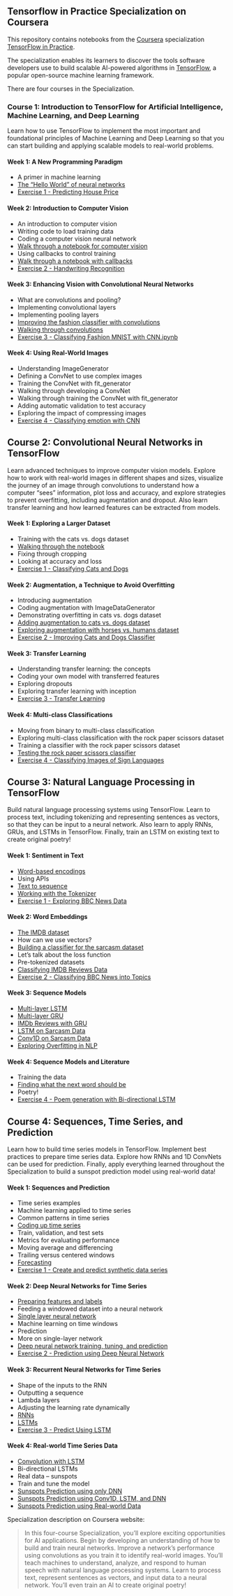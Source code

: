 ## Tensorflow in Practice Specialization on Coursera

This repository contains notebooks from the [Coursera](https://www.coursera.org/) specialization [TensorFlow in Practice](https://www.coursera.org/specializations/tensorflow-in-practice).

The specialization enables its learners to discover the tools software developers use to build scalable AI-powered algorithms in [TensorFlow](https://www.tensorflow.org/), a popular open-source machine learning framework.

There are four courses in the Specialization.

### Course 1: Introduction to TensorFlow for Artificial Intelligence, Machine Learning, and Deep Learning

Learn how to use TensorFlow to implement the most important and foundational principles of Machine Learning and Deep Learning so that you can start building and applying scalable models to real-world problems.

#### Week 1: A New Programming Paradigm

- A primer in machine learning
- [The “Hello World” of neural networks](https://github.com/golamSaroar/tensorflow-in-practice-specialization/blob/master/1-introduction-to-tensorflow-for-AI-ML-DL/1-hello-world-of-neural-networks.ipynb)
- [Exercise 1 - Predicting House Price](https://github.com/golamSaroar/tensorflow-in-practice-specialization/blob/master/1-introduction-to-tensorflow-for-AI-ML-DL/2-exercise1-house-prices.ipynb)

#### Week 2: Introduction to Computer Vision

- An introduction to computer vision
- Writing code to load training data
- Coding a computer vision neural network
- [Walk through a notebook for computer vision](https://github.com/golamSaroar/tensorflow-in-practice-specialization/blob/master/1-introduction-to-tensorflow-for-AI-ML-DL/3-computer-vision-example.ipynb)
- Using callbacks to control training
- [Walk through a notebook with callbacks](https://github.com/golamSaroar/tensorflow-in-practice-specialization/blob/master/1-introduction-to-tensorflow-for-AI-ML-DL/4-implementing-callbacks.ipynb)
- [Exercise 2 - Handwriting Recognition](https://github.com/golamSaroar/tensorflow-in-practice-specialization/blob/master/1-introduction-to-tensorflow-for-AI-ML-DL/5-exercise2-handwriting-recognition.ipynb)

#### Week 3: Enhancing Vision with Convolutional Neural Networks

- What are convolutions and pooling?
- Implementing convolutional layers
- Implementing pooling layers
- [Improving the fashion classifier with convolutions](https://github.com/golamSaroar/tensorflow-in-practice-specialization/blob/master/1-introduction-to-tensorflow-for-AI-ML-DL/6-computer-vision-using-convolution.ipynb)
- [Walking through convolutions](https://github.com/golamSaroar/tensorflow-in-practice-specialization/blob/master/1-introduction-to-tensorflow-for-AI-ML-DL/7-convolution-filters-and-pools.ipynb)
- [Exercise 3 - Classifying Fashion MNIST with CNN.ipynb](https://github.com/golamSaroar/tensorflow-in-practice-specialization/blob/master/1-introduction-to-tensorflow-for-AI-ML-DL/8-exercise3-mnist-with-convolution.ipynb)

#### Week 4: Using Real-World Images

- Understanding ImageGenerator
- Defining a ConvNet to use complex images
- Training the ConvNet with fit_generator
- Walking through developing a ConvNet
- Walking through training the ConvNet with fit_generator
- Adding automatic validation to test accuracy
- Exploring the impact of compressing images
- [Exercise 4 - Classifying emotion with CNN](https://github.com/golamSaroar/tensorflow-in-practice-specialization/blob/master/1-introduction-to-tensorflow-for-AI-ML-DL/10-exercise4-happy-vs-sad.ipynb)

## Course 2: Convolutional Neural Networks in TensorFlow

Learn advanced techniques to improve computer vision models. Explore how to work with real-world images in different shapes and sizes, visualize the journey of an image through convolutions to understand how a computer “sees” information, plot loss and accuracy, and explore strategies to prevent overfitting, including augmentation and dropout. Also learn transfer learning and how learned features can be extracted from models.

#### Week 1: Exploring a Larger Dataset

- Training with the cats vs. dogs dataset
- [Walking through the notebook](https://github.com/golamSaroar/tensorflow-in-practice-specialization/blob/master/2-convolutional-neural-networks-in-tensorflow/1-cnn-cats-vs-dogs.ipynb)
- Fixing through cropping
- Looking at accuracy and loss
- [Exercise 1 - Classifying Cats and Dogs](https://github.com/golamSaroar/tensorflow-in-practice-specialization/blob/master/2-convolutional-neural-networks-in-tensorflow/2-exercise1-cats-vs-dogs.ipynb)

#### Week 2: Augmentation, a Technique to Avoid Overfitting

- Introducing augmentation
- Coding augmentation with ImageDataGenerator
- Demonstrating overfitting in cats vs. dogs dataset
- [Adding augmentation to cats vs. dogs dataset](https://github.com/golamSaroar/tensorflow-in-practice-specialization/blob/master/2-convolutional-neural-networks-in-tensorflow/3-cats-vs-dogs-with-augmentation.ipynb)
- [Exploring augmentation with horses vs. humans dataset](https://github.com/golamSaroar/tensorflow-in-practice-specialization/blob/master/2-convolutional-neural-networks-in-tensorflow/4-horses-vs-humans-with-augmentation.ipynb)
- [Exercise 2 - Improving Cats and Dogs Classifier](https://github.com/golamSaroar/tensorflow-in-practice-specialization/blob/master/2-convolutional-neural-networks-in-tensorflow/5-exercise6-cats-vs-dogs-augmentation.ipynb)

#### Week 3: Transfer Learning

- Understanding transfer learning: the concepts
- Coding your own model with transferred features
- Exploring dropouts
- Exploring transfer learning with inception
- [Exercise 3 - Transfer Learning](https://github.com/golamSaroar/tensorflow-in-practice-specialization/blob/master/2-convolutional-neural-networks-in-tensorflow/7-exercise7-horses-vs-humans-using-transfer-learning.ipynb)

#### Week 4: Multi-class Classifications

- Moving from binary to multi-class classification
- Exploring multi-class classification with the rock paper scissors dataset
- Training a classifier with the rock paper scissors dataset
- [Testing the rock paper scissors classifier](https://github.com/golamSaroar/tensorflow-in-practice-specialization/blob/master/2-convolutional-neural-networks-in-tensorflow/8-rock-paper-scissors.ipynb)
- [Exercise 4 - Classifying Images of Sign Languages](https://github.com/golamSaroar/tensorflow-in-practice-specialization/blob/master/2-convolutional-neural-networks-in-tensorflow/9-exercise8-sign-language-recognition.ipynb)

## Course 3: Natural Language Processing in TensorFlow

Build natural language processing systems using TensorFlow. Learn to process text, including tokenizing and representing sentences as vectors, so that they can be input to a neural network. Also learn to apply RNNs, GRUs, and LSTMs in TensorFlow. Finally, train an LSTM on existing text to create original poetry!

#### Week 1: Sentiment in Text

- [Word-based encodings](https://github.com/golamSaroar/tensorflow-in-practice-specialization/blob/master/3-natural-language-processing-in-tensorflow/1-word-based-encodings.ipynb)
- Using APIs
- [Text to sequence](https://github.com/golamSaroar/tensorflow-in-practice-specialization/blob/master/3-natural-language-processing-in-tensorflow/2-text-to-sequence-and-padding.ipynb)
- [Working with the Tokenizer](https://github.com/golamSaroar/tensorflow-in-practice-specialization/blob/master/3-natural-language-processing-in-tensorflow/3-tokenizer.ipynb)
- [Exercise 1 - Exploring BBC News Data](https://github.com/golamSaroar/tensorflow-in-practice-specialization/blob/master/3-natural-language-processing-in-tensorflow/4-exercise1-tokenize-bbc-text-archive.ipynb)

#### Week 2: Word Embeddings

- [The IMDB dataset](https://github.com/golamSaroar/tensorflow-in-practice-specialization/blob/master/3-natural-language-processing-in-tensorflow/5-imdb-dataset.ipynb)
- How can we use vectors?
- [Building a classifier for the sarcasm dataset](https://github.com/golamSaroar/tensorflow-in-practice-specialization/blob/master/3-natural-language-processing-in-tensorflow/6-sarcasm-dataset.ipynb)
- Let’s talk about the loss function
- Pre-tokenized datasets
- [Classifying IMDB Reviews Data](https://github.com/golamSaroar/tensorflow-in-practice-specialization/blob/master/3-natural-language-processing-in-tensorflow/7-imdb-subwords8k-from-tfds.ipynb)
- [Exercise 2 - Classifying BBC News into Topics](https://github.com/golamSaroar/tensorflow-in-practice-specialization/blob/master/3-natural-language-processing-in-tensorflow/8-exercise2-bbc-text-archive-with-embedding.ipynb)

#### Week 3: Sequence Models

- [Multi-layer LSTM](https://github.com/golamSaroar/tensorflow-in-practice-specialization/blob/master/3-natural-language-processing-in-tensorflow/9-imdb-subwords8k-with-LSTM.ipynb)
- [Multi-layer GRU](https://github.com/golamSaroar/tensorflow-in-practice-specialization/blob/master/3-natural-language-processing-in-tensorflow/10-imdb-subwords8k-with-Conv1D.ipynb)
- [IMDb Reviews with GRU](https://github.com/golamSaroar/tensorflow-in-practice-specialization/blob/master/3-natural-language-processing-in-tensorflow/11-imdb-reviews-with-GRU.ipynb)
- [LSTM on Sarcasm Data](https://github.com/golamSaroar/tensorflow-in-practice-specialization/blob/master/3-natural-language-processing-in-tensorflow/12-sarcasm-with-LSTM.ipynb)
- [Conv1D on Sarcasm Data](https://github.com/golamSaroar/tensorflow-in-practice-specialization/blob/master/3-natural-language-processing-in-tensorflow/13-sarcasm-with-Conv1D.ipynb)
- [Exploring Overfitting in NLP](https://github.com/golamSaroar/tensorflow-in-practice-specialization/blob/master/3-natural-language-processing-in-tensorflow/14-exercise3-exploring-overfitting-in-NLP.ipynb)

#### Week 4: Sequence Models and Literature

- Training the data
- [Finding what the next word should be](https://github.com/golamSaroar/tensorflow-in-practice-specialization/blob/master/3-natural-language-processing-in-tensorflow/15-predicting-next-word.ipynb)
- Poetry!
- [Exercise 4 - Poem generation with Bi-directional LSTM](https://github.com/golamSaroar/tensorflow-in-practice-specialization/blob/master/3-natural-language-processing-in-tensorflow/16-exercise4-shakespeare.ipynb)

## Course 4: Sequences, Time Series, and Prediction

Learn how to build time series models in TensorFlow. Implement best practices to prepare time series data. Explore how RNNs and 1D ConvNets can be used for prediction. Finally, apply everything learned throughout the Specialization to build a sunspot prediction model using real-world data!

#### Week 1: Sequences and Prediction

- Time series examples
- Machine learning applied to time series
- Common patterns in time series
- [Coding up time series](https://github.com/golamSaroar/tensorflow-in-practice-specialization/blob/master/4-sequences-timeseries-and-prediction/1-coding-up-timeseries.ipynb)
- Train, validation, and test sets
- Metrics for evaluating performance
- Moving average and differencing
- Trailing versus centered windows
- [Forecasting](https://github.com/golamSaroar/tensorflow-in-practice-specialization/blob/master/4-sequences-timeseries-and-prediction/2-forecasting.ipynb)
- [Exercise 1 - Create and predict synthetic data series](https://github.com/golamSaroar/tensorflow-in-practice-specialization/blob/master/4-sequences-timeseries-and-prediction/3-exercise1-create-and-predict-synthetic-dataseries.ipynb)

#### Week 2: Deep Neural Networks for Time Series

- [Preparing features and labels](https://github.com/golamSaroar/tensorflow-in-practice-specialization/blob/master/4-sequences-timeseries-and-prediction/4-preparing-features-and-labels.ipynb)
- Feeding a windowed dataset into a neural network
- [Single layer neural network](https://github.com/golamSaroar/tensorflow-in-practice-specialization/blob/master/4-sequences-timeseries-and-prediction/5-single-layer-neural-network.ipynb)
- Machine learning on time windows
- Prediction
- More on single-layer network
- [Deep neural network training, tuning, and prediction](https://github.com/golamSaroar/tensorflow-in-practice-specialization/blob/master/4-sequences-timeseries-and-prediction/6-deep-neural-network.ipynb)
- [Exercise 2 - Prediction using Deep Neural Network](https://github.com/golamSaroar/tensorflow-in-practice-specialization/blob/master/4-sequences-timeseries-and-prediction/7-exercise2-prediction-using-deep-neural-network.ipynb)

#### Week 3: Recurrent Neural Networks for Time Series

- Shape of the inputs to the RNN
- Outputting a sequence
- Lambda layers
- Adjusting the learning rate dynamically
- [RNNs](https://github.com/golamSaroar/tensorflow-in-practice-specialization/blob/master/4-sequences-timeseries-and-prediction/8-recurrent-neural-network.ipynb)
- [LSTMs](https://github.com/golamSaroar/tensorflow-in-practice-specialization/blob/master/4-sequences-timeseries-and-prediction/9-LSTM.ipynb)
- [Exercise 3 - Predict Using LSTM](https://github.com/golamSaroar/tensorflow-in-practice-specialization/blob/master/4-sequences-timeseries-and-prediction/10-exercise3-predict-using-LSTM.ipynb)

#### Week 4: Real-world Time Series Data

- [Convolution with LSTM](https://github.com/golamSaroar/tensorflow-in-practice-specialization/blob/master/4-sequences-timeseries-and-prediction/11-convolution-with-LSTM.ipynb)
- Bi-directional LSTMs
- Real data – sunspots
- Train and tune the model
- [Sunspots Prediction using only DNN](https://github.com/golamSaroar/tensorflow-in-practice-specialization/blob/master/4-sequences-timeseries-and-prediction/12-sunspots-prediction-using-only-DNN.ipynb)
- [Sunspots Prediction using Conv1D, LSTM, and DNN](https://github.com/golamSaroar/tensorflow-in-practice-specialization/blob/master/4-sequences-timeseries-and-prediction/13-sunspots-prediction-using-conv1D-LSTM-DNN.ipynb)
- [Sunspots Prediction using Real-world Data](https://github.com/golamSaroar/tensorflow-in-practice-specialization/blob/master/4-sequences-timeseries-and-prediction/14-exercise4-sunspots-prediction-using-realworld-data.ipynb)


Specialization description on Coursera website:

> In this four-course Specialization, you’ll explore exciting opportunities for AI applications. Begin by developing an understanding of how to build and train neural networks. Improve a network’s performance using convolutions as you train it to identify real-world images. You’ll teach machines to understand, analyze, and respond to human speech with natural language processing systems. Learn to process text, represent sentences as vectors, and input data to a neural network. You’ll even train an AI to create original poetry!
